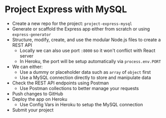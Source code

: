 # Project Express with MySQL

- Create a new repo for the project: `project-express-mysql`
- Generate or scaffold the Express app either from scratch or using `express-generator`
- Structure, modify, create, and use the modular Node.js files to create a REST API
  - Locally we can also use port `:8000` so it won't conflict with React server
  - In Heroku, the port will be setup automatically via `process.env.PORT`
- We can either:
  - Use a dummy or placeholder data such as `array` of `object` first
  - Use a MySQL connection directly to store and manipulate data
- Check the REST API endpoints using Postman
  - Use Postman collections to better manage your requests
- Push changes to GitHub
- Deploy the app on Heroku
  - Use Config Vars in Heroku to setup the MySQL connection
- Submit your project
